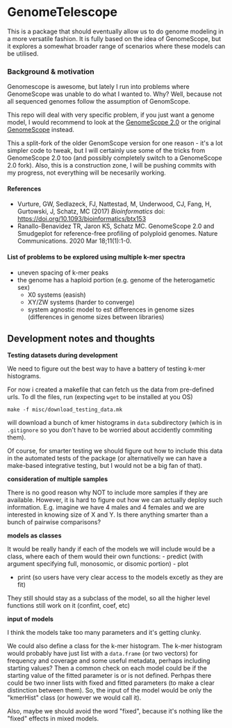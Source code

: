 # GenomeTelescope

This is a package that should eventually allow us to do genome modeling in a more versatile fashion. It is fully based on the idea of GenomeScope, but it explores a somewhat broader range of scenarios where these models can be utilised.

### Background & motivation

Genomescope is awesome, but lately I run into problems where GenomeScope was unable to do what I wanted to. Why? Well, because not all sequenced genomes follow the assumption of GenomScope.

This repo will deal with very specific problem, if you just want a genome model, I would recommend to look at the [GenomeScope 2.0](https://github.com/tbenavi1/genomescope2.0) or the original [GenomeScope](https://github.com/schatzlab/genomescope) instead.

This a split-fork of the older GenomScope version for one reason - it's a lot simpler code to tweak, but I will certainly use some of the tricks from GenomeScope 2.0 too (and possibly completely switch to a GenomeScope 2.0 fork). Also, this is a construction zone, I will be pushing commits with my progress, not everything will be necesarily working.

#### References

- Vurture, GW, Sedlazeck, FJ, Nattestad, M, Underwood, CJ, Fang, H, Gurtowski, J, Schatz, MC (2017) *Bioinformatics* doi: https://doi.org/10.1093/bioinformatics/btx153
- Ranallo-Benavidez TR, Jaron KS, Schatz MC. GenomeScope 2.0 and Smudgeplot for reference-free profiling of polyploid genomes. Nature Communications. 2020 Mar 18;11(1):1-0.

#### List of problems to be explored using multiple k-mer spectra

- uneven spacing of k-mer peaks
- the genome has a haploid portion (e.g. genome of the heterogametic sex)
   - X0 systems (easish)
   - XY/ZW systems (harder to converge)
   - system agnostic model to est differences in genome sizes (differences in genome sizes between libraries)


## Development notes and thoughts

**Testing datasets during development**

We need to figure out the best way to have a battery of testing k-mer histograms.

For now i created a makefile that can fetch us the data from pre-defined urls. To dl the files, run (expecting `wget` to be installed at you OS)

```
make -f misc/download_testing_data.mk
```

will download a bunch of kmer histograms in `data` subdirectory (which is in `.gitignore` so you don't have to be worried about accidently commiting them).

Of course, for smarter testing we should figure out how to include this data in the automated tests of the package (or alternativelly we can have a make-based integrative testing, but I would not be a big fan of that).

**consideration of multiple samples**

There is no good reason why NOT to include more samples if they are available. However, it is hard to figure out how we can actually deploy such information. E.g. imagine we have 4 males and 4 females and we are interested in knowing size of X and Y. Is there anything smarter than a bunch of pairwise comparisons?

**models as classes**

It would be really handy if each of the models we will include would be a class, where each of them would their own functions:
	 - predict (with argument specifying full, monosomic, or disomic portion)
	 - plot
   - print (so users have very clear access to the models excetly as they are fit)

They still should stay as a subclass of the model, so all the higher level functions still work on it (confint, coef, etc)

**input of models**

I think the models take too many parameters and it's getting clunky.

We could also define a class for the k-mer histogram. The k-mer histogram would probably have just list with a `data.frame` (or two vectors) for frequency and coverage and some useful metadata, perhaps including starting values? Then a common check on each model could be if the starting value of the fitted parameter is or is not defined. Perhpas there could be two inner lists with fixed and fitted parameters (to make a clear distinction between them). So, the input of the model would be only the "kmerHist" class (or however we would call it).

Also, maybe we should avoid the word "fixed", because it's nothing like the "fixed" effects in mixed models.
